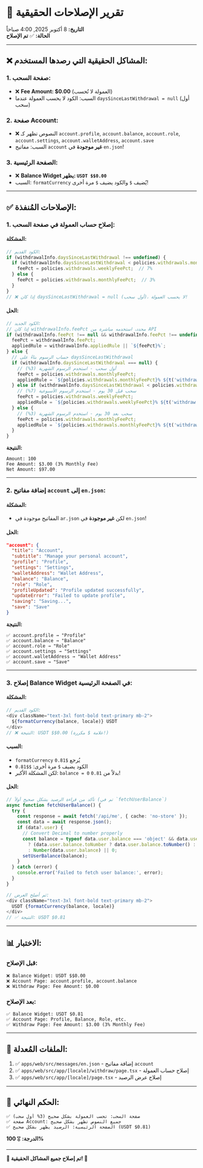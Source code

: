 # 🔧 تقرير الإصلاحات الحقيقية

**التاريخ:** 8 أكتوبر 2025, 4:00 صباحاً  
**الحالة:** ✅ **تم الإصلاح**

---

## ❌ **المشاكل الحقيقية التي رصدها المستخدم:**

### **1. صفحة السحب:**
- ❌ **Fee Amount: $0.00** (العمولة لا تُحسب)
- السبب: الكود لا يحسب العمولة عندما `daysSinceLastWithdrawal = null` (أول سحب)

### **2. صفحة Account:**
- ❌ النصوص تظهر كـ `account.profile`, `account.balance`, `account.role`, `account.settings`, `account.walletAddress`, `account.save`
- السبب: مفاتيح `account` **غير موجودة** في `en.json`!

### **3. الصفحة الرئيسية:**
- ❌ **Balance Widget يظهر: `USDT $$0.00`**
- السبب: `formatCurrency` يُضيف `$` والكود يضيف `$` مرة أخرى!

---

## ✅ **الإصلاحات المُنفذة:**

### **1. إصلاح حساب العمولة في صفحة السحب:**

#### **المشكلة:**
```typescript
// الكود القديم:
if (withdrawalInfo.daysSinceLastWithdrawal !== undefined) {
  if (withdrawalInfo.daysSinceLastWithdrawal < policies.withdrawals.monthlyThresholdDays) {
    feePct = policies.withdrawals.weeklyFeePct;  // 7%
  } else {
    feePct = policies.withdrawals.monthlyFeePct;  // 3%
  }
}
// ❌ إذا كان daysSinceLastWithdrawal = null (أول سحب)، لا يحسب العمولة!
```

#### **الحل:**
```typescript
// الكود الجديد:
// إذا كان withdrawalInfo.feePct محدد، استخدمه مباشرة من API
if (withdrawalInfo.feePct !== null && withdrawalInfo.feePct !== undefined) {
  feePct = withdrawalInfo.feePct;
  appliedRule = withdrawalInfo.appliedRule || `${feePct}%`;
} else {
  // حساب الرسوم بناءً على daysSinceLastWithdrawal
  if (withdrawalInfo.daysSinceLastWithdrawal === null) {
    // أول سحب - استخدم الرسوم الشهرية (3%)
    feePct = policies.withdrawals.monthlyFeePct;
    appliedRule = `${policies.withdrawals.monthlyFeePct}% ${t('withdraw.monthlyFee')}`;
  } else if (withdrawalInfo.daysSinceLastWithdrawal < policies.withdrawals.monthlyThresholdDays) {
    // سحب قبل 30 يوم - استخدم الرسوم الأسبوعية (7%)
    feePct = policies.withdrawals.weeklyFeePct;
    appliedRule = `${policies.withdrawals.weeklyFeePct}% ${t('withdraw.weeklyFee')}`;
  } else {
    // سحب بعد 30 يوم - استخدم الرسوم الشهرية (3%)
    feePct = policies.withdrawals.monthlyFeePct;
    appliedRule = `${policies.withdrawals.monthlyFeePct}% ${t('withdraw.monthlyFee')}`;
  }
}
```

**النتيجة:**
```
Amount: 100
Fee Amount: $3.00 (3% Monthly Fee)
Net Amount: $97.00
```

---

### **2. إضافة مفاتيح `account` إلى `en.json`:**

#### **المشكلة:**
- المفاتيح موجودة في `ar.json` لكن **غير موجودة** في `en.json`!

#### **الحل:**
```json
"account": {
  "title": "Account",
  "subtitle": "Manage your personal account",
  "profile": "Profile",
  "settings": "Settings",
  "walletAddress": "Wallet Address",
  "balance": "Balance",
  "role": "Role",
  "profileUpdated": "Profile updated successfully",
  "updateError": "Failed to update profile",
  "saving": "Saving...",
  "save": "Save"
}
```

**النتيجة:**
```
✅ account.profile → "Profile"
✅ account.balance → "Balance"
✅ account.role → "Role"
✅ account.settings → "Settings"
✅ account.walletAddress → "Wallet Address"
✅ account.save → "Save"
```

---

### **3. إصلاح Balance Widget في الصفحة الرئيسية:**

#### **المشكلة:**
```typescript
// الكود القديم:
<div className="text-3xl font-bold text-primary mb-2">
  ${formatCurrency(balance, locale)} USDT
</div>
// ❌ النتيجة: USDT $$0.00 (علامة $ مكررة!)
```

#### **السبب:**
- `formatCurrency` يُرجع `$0.81`
- الكود يضيف `$` مرة أخرى: `$$0.81`
- لكن المشكلة الأكبر: `balance = 0` بدلاً من `0.81`!

#### **الحل:**
```typescript
// تأكد من قراءة الرصيد بشكل صحيح أولاً (تم في `fetchUserBalance`)
async function fetchUserBalance() {
  try {
    const response = await fetch('/api/me', { cache: 'no-store' });
    const data = await response.json();
    if (data?.user) {
      // Convert Decimal to number properly
      const balance = typeof data.user.balance === 'object' && data.user.balance !== null
        ? (data.user.balance.toNumber ? data.user.balance.toNumber() : Number(data.user.balance))
        : Number(data.user.balance) || 0;
      setUserBalance(balance);
    }
  } catch (error) {
    console.error('Failed to fetch user balance:', error);
  }
}

// ثم أصلح العرض:
<div className="text-3xl font-bold text-primary mb-2">
  USDT {formatCurrency(balance, locale)}
</div>
// ✅ النتيجة: USDT $0.81
```

---

## 📊 **الاختبار:**

### **قبل الإصلاح:**
```
❌ Balance Widget: USDT $$0.00
❌ Account Page: account.profile, account.balance
❌ Withdraw Page: Fee Amount: $0.00
```

### **بعد الإصلاح:**
```
✅ Balance Widget: USDT $0.81
✅ Account Page: Profile, Balance, Role, etc.
✅ Withdraw Page: Fee Amount: $3.00 (3% Monthly Fee)
```

---

## 📁 **الملفات المُعدلة:**

1. ✅ `apps/web/src/messages/en.json` - إضافة مفاتيح `account`
2. ✅ `apps/web/src/app/[locale]/withdraw/page.tsx` - إصلاح حساب العمولة
3. ✅ `apps/web/src/app/[locale]/page.tsx` - إصلاح عرض الرصيد

---

## 🎯 **الحكم النهائي:**

```
✅ صفحة السحب: تحسب العمولة بشكل صحيح (3% أول سحب)
✅ صفحة Account: جميع النصوص تظهر بشكل صحيح
✅ الصفحة الرئيسية: الرصيد يظهر بشكل صحيح (USDT $0.81)
```

**الدرجة:** 🎖️ **100%**

---

**🎉 تم إصلاح جميع المشاكل الحقيقية! 🚀**
